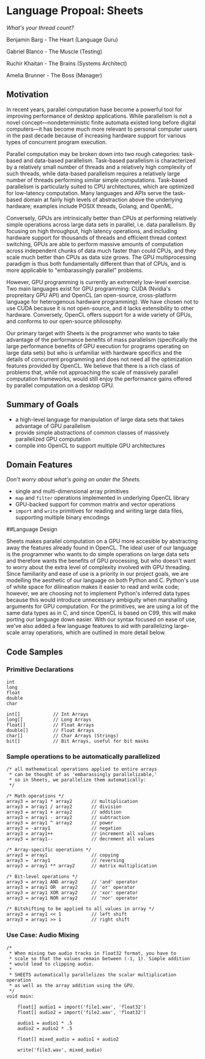# Language Propoal: Sheets
*What's your thread count?*

Benjamin Barg - The Heart (Language Guru)

Gabriel Blanco - The Muscle (Testing) 

Ruchir Khaitan - The Brains (Systems Architect)

Amelia Brunner - The Boss (Manager)

## Motivation

In recent years, parallel computation hase become a powerful
tool for improving performance of desktop applications. While parallelism is not a novel concept—nondeterministic finite automata existed
long before digital computers—it has become much more relevant to personal computer users in the past decade because of increasing hardware support for various types of concurrent program execution. 

Parallel computation may be broken down into two rough categories:
task-based and data-based parallelism. Task-based parallelism is
characterized by a relatively small number of threads and a relatively
high complexity of such threads, while data-based parallelism requires
a relatively large number of threads performing similar simple computations. Task-based parallelism is particularly suited to CPU architectures,
which are optimized for low-latency computation. Many languages and
APIs serve the task-based domain at fairly high levels of abstraction
above the underlying hardware; examples include POSIX threads, Golang,
and OpenML.

Conversely, GPUs are intrinsically better than CPUs at performing
relatively simple operations across large data sets in parallel, i.e. data parallelism. By focusing on high throughput, high latency operations, and
including hardware support for thousands of threads and efficient
thread context switching, GPUs are able to perform massive amounts of
computation across independent chunks of data much faster than could CPUs,
and they scale much better than CPUs as data size grows. The GPU
multiprocessing paradigm is thus both fundamentally different than
that of CPUs, and is more applicable to "embarassingly parallel"
problems.

However, GPU programming is currently an extremely low-level
exercise. Two main languages exist for GPU programming: CUDA (Nvidia's
propreitary GPU API) and OpenCL (an open-source, cross-platform
language for heterogenous hardware programming). We have chosen not to
use CUDA because it is not open-source, and it lacks extensibility to
other hardware. Conversely, OpenCL offers support for a wide variety
of GPUs, and conforms to our open-source philosophy.

Our primary target with Sheets is the programmer who wants to take
advantage of the performance benefits of mass parallelism
(specifically the large performance benefits of GPU execution for
programs operating on large data sets) but who is unfamiliar with
hardware specifics and the details of concurrent programming and does
not need all the optimization features provided by OpenCL. We believe that there is a rich class of problems that, while not approaching the scale of massively parallel computation frameworks, would still enjoy the performance gains offered by parallel computation on a desktop GPU.

## Summary of Goals

- a high-level language for manipulation of large data sets that takes advantage of GPU parallelism 
- provide simple abstractions of common classes of massively parallelized GPU computation
- compile into OpenCL to support multiple GPU architectures

## Domain Features
*Don't worry about what's going on under the Sheets.*

- single and multi-dimensional array primitives
- `map` and `filter` operations implemented in underlying OpenCL library
- GPU-backed support for common matrix and vector operations
- `import` and `write` primitives for reading and writing large data files, supporting multiple binary encodings

##Language Design

Sheets makes parallel computation on a GPU more accesible by abstracting away the features already found in OpenCL. The ideal user of our language is the programmer who wants to do simple operations on large data sets and therefore wants the benefits of GPU processing, but who doesn't want to worry about the extra level of complexity involved with GPU threading. Since familiarity and ease of use is a priority in our project goals, we are modelling the aesthetic of our language on both Python and C. Python's use of white space for dilineation makes it easier to read and write code; however, we are choosing not to implement Python's inferred data types because this would introduce unnecessary ambiguity when marshalling arguments for GPU computation. For the primitives, we are using a lot of the same data types as in C, and since OpenCL is based on C99, this will make porting our language down easier. With our syntax focused on ease of use, we've also added a few language features to aid with parallelizing large-scale array operations, which are outlined in more detail below.

## Code Samples

### Primitive Declarations
```
int
long
float
double
char

int[]            // Int Arrays
long[]           // Long Arrays
float[]          // Float Arrays
double[]         // Float Arrays
char[]           // Char Arrays (Strings)
bit[]            // Bit Arrays, useful for bit masks
````

### Sample operations to be automatically parallelized

```
/* all mathematical operations applied to entire arrays
 * can be thought of as 'embarassingly parallelizable,'
 * so in Sheets, we parallelize them automatically:
 */

/* Math operations */
array3 = array1 * array2       // multiplication
array3 = array1 / array2       // division
array3 = array1 + array2       // addition
array3 = array1 - array2       // subtraction
array3 = array1 ^ array2       // power
array3 = -array1               // negation
array3 = array1++              // increment all values
array3 = array1--              // decrement all values

/* Array-specific operations */
array3 = array1                // copying
array3 = 'array1               // reversing
array3 = array1 ** array2      // matrix multiplication

/* Bit-level operations */
array3 = array1 AND array2     // 'and' operator
array3 = array1 OR  array2     // 'or' operator
array3 = array1 XOR array2     // 'xor' operator
array3 = array1 NOR array2     // 'nor' operator

/* Bitshifting to be applied to all values in array */
array3 = array1 << 1           // left shift
array3 = array1 >> 1           // right shift
```

### Use Case: Audio Mixing

```
/* 
 * When mixing two audio tracks in float32 format, you have to
 * scale so that the values remain between (-1, 1). Simple addition
 * would lead to clipping audio.
 * 
 * SHEETS automatically parallelizes the scalar multiplication operation
 * as well as the array addition using the GPU.
 */
void main:

    float[] audio1 = import('file1.wav', 'float32')
    float[] audio2 = import('file2.wav', 'float32')

    audio1 = audio1 * .5
    audio2 = audio2 * .5

    float[] mixed_audio = audio1 + audio2

    write('file3.wav', mixed_audio)
```

